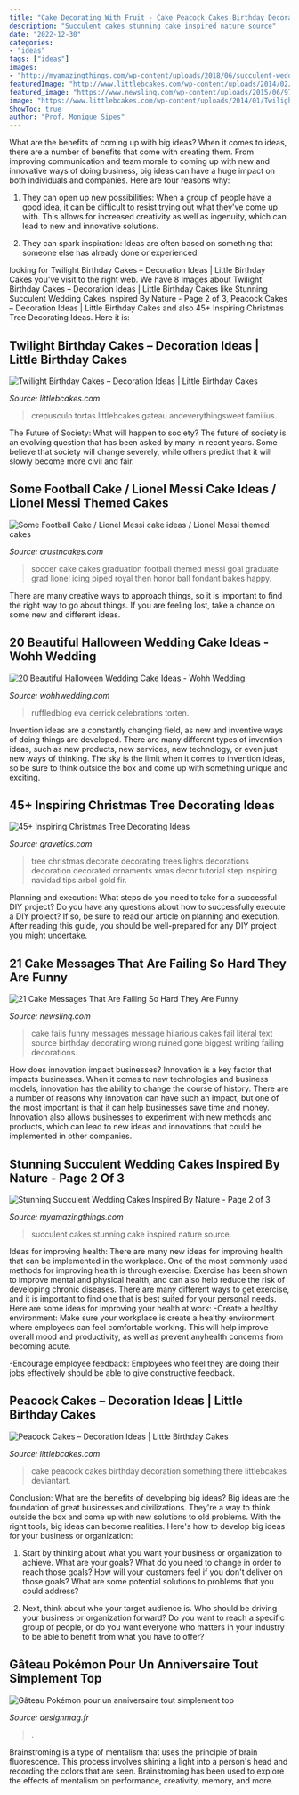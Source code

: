 ```yaml
---
title: "Cake Decorating With Fruit - Cake Peacock Cakes Birthday Decoration Something There Littlebcakes Deviantart"
description: "Succulent cakes stunning cake inspired nature source"
date: "2022-12-30"
categories:
- "ideas"
tags: ["ideas"]
images:
- "http://myamazingthings.com/wp-content/uploads/2018/06/succulent-wedding-cake-7-.jpg"
featuredImage: "http://www.littlebcakes.com/wp-content/uploads/2014/02/Peacock-Wedding-Cake.jpg"
featured_image: "https://www.newslinq.com/wp-content/uploads/2015/06/9782.jpg"
image: "https://www.littlebcakes.com/wp-content/uploads/2014/01/Twilight-Cake-Toppers.jpg"
ShowToc: true
author: "Prof. Monique Sipes"
---
```



What are the benefits of coming up with big ideas?
When it comes to ideas, there are a number of benefits that come with creating them. From improving communication and team morale to coming up with new and innovative ways of doing business, big ideas can have a huge impact on both individuals and companies. Here are four reasons why: 
1. They can open up new possibilities: When a group of people have a good idea, it can be difficult to resist trying out what they've come up with. This allows for increased creativity as well as ingenuity, which can lead to new and innovative solutions. 

2. They can spark inspiration: Ideas are often based on something that someone else has already done or experienced.

	

		
looking for Twilight Birthday Cakes – Decoration Ideas | Little Birthday Cakes you've visit to the right web. We have 8 Images about Twilight Birthday Cakes – Decoration Ideas | Little Birthday Cakes like Stunning Succulent Wedding Cakes Inspired By Nature - Page 2 of 3, Peacock Cakes – Decoration Ideas | Little Birthday Cakes and also 45+ Inspiring Christmas Tree Decorating Ideas. Here it is:
		
    
## Twilight Birthday Cakes – Decoration Ideas | Little Birthday Cakes

<img loading=lazy src="https://www.littlebcakes.com/wp-content/uploads/2014/01/Twilight-Cake-Toppers.jpg" onerror="this.onerror=null;this.src='https://tse2.mm.bing.net/th?id=OIP.2d5ztfbcVJCdXVGFUtq0LwHaIN&amp;pid=15.1';" alt="Twilight Birthday Cakes – Decoration Ideas | Little Birthday Cakes">

_Source: littlebcakes.com_

>crepusculo tortas littlebcakes gateau andeverythingsweet familius. 

	

The Future of Society: What will happen to society?
The future of society is an evolving question that has been asked by many in recent years. Some believe that society will change severely, while others predict that it will slowly become more civil and fair.

    
## Some Football Cake / Lionel Messi Cake Ideas / Lionel Messi Themed Cakes

<img loading=lazy src="http://www.crustncakes.com/blog/wp-content/uploads/2015/06/638546333f56d1cd290f3bb89ab7cbf0.jpg" onerror="this.onerror=null;this.src='https://tse3.mm.bing.net/th?id=OIP.32TQK9WQKeC9cjQtgstV2QHaJ3&amp;pid=15.1';" alt="Some Football Cake / Lionel Messi cake ideas / Lionel Messi themed cakes">

_Source: crustncakes.com_

>soccer cake cakes graduation football themed messi goal graduate grad lionel icing piped royal then honor ball fondant bakes happy. 

	

There are many creative ways to approach things, so it is important to find the right way to go about things. If you are feeling lost, take a chance on some new and different ideas.

    
## 20 Beautiful Halloween Wedding Cake Ideas - Wohh Wedding

<img loading=lazy src="http://wohhwedding.com/wp-content/uploads/2016/06/Victorian-Gothic-Halloween-Wedding-Cake.jpg" onerror="this.onerror=null;this.src='https://tse2.mm.bing.net/th?id=OIP.QiuBFf7ExU-j91vAQMzRuADIEs&amp;pid=15.1';" alt="20 Beautiful Halloween Wedding Cake Ideas - Wohh Wedding">

_Source: wohhwedding.com_

>ruffledblog eva derrick celebrations torten. 

	

Invention ideas are a constantly changing field, as new and inventive ways of doing things are developed. There are many different types of invention ideas, such as new products, new services, new technology, or even just new ways of thinking. The sky is the limit when it comes to invention ideas, so be sure to think outside the box and come up with something unique and exciting.

    
## 45+ Inspiring Christmas Tree Decorating Ideas

<img loading=lazy src="https://www.gravetics.com/wp-content/uploads/2017/10/Lush-and-Full-Christmas-Tree.jpg" onerror="this.onerror=null;this.src='https://tse2.mm.bing.net/th?id=OIP.8bjS2-6ksBBw1sJsZ5AyHAHaLN&amp;pid=15.1';" alt="45+ Inspiring Christmas Tree Decorating Ideas">

_Source: gravetics.com_

>tree christmas decorate decorating trees lights decorations decoration decorated ornaments xmas decor tutorial step inspiring navidad tips arbol gold fir. 

	

Planning and execution: What steps do you need to take for a successful DIY project?
Do you have any questions about how to successfully execute a DIY project? If so, be sure to read our article on planning and execution. After reading this guide, you should be well-prepared for any DIY project you might undertake.

    
## 21 Cake Messages That Are Failing So Hard They Are Funny

<img loading=lazy src="https://www.newslinq.com/wp-content/uploads/2015/06/9782.jpg" onerror="this.onerror=null;this.src='https://tse2.mm.bing.net/th?id=OIP.RTj33gy52G7oz7wBWZ6qqAHaJ4&amp;pid=15.1';" alt="21 Cake Messages That Are Failing So Hard They Are Funny">

_Source: newslinq.com_

>cake fails funny messages message hilarious cakes fail literal text source birthday decorating wrong ruined gone biggest writing failing decorations. 

	

How does innovation impact businesses?
Innovation is a key factor that impacts businesses. When it comes to new technologies and business models, innovation has the ability to change the course of history. There are a number of reasons why innovation can have such an impact, but one of the most important is that it can help businesses save time and money. Innovation also allows businesses to experiment with new methods and products, which can lead to new ideas and innovations that could be implemented in other companies.

    
## Stunning Succulent Wedding Cakes Inspired By Nature - Page 2 Of 3

<img loading=lazy src="http://myamazingthings.com/wp-content/uploads/2018/06/succulent-wedding-cake-7-.jpg" onerror="this.onerror=null;this.src='https://tse3.mm.bing.net/th?id=OIP.5hQp6bCSxsMS06B-zFSOnwHaLF&amp;pid=15.1';" alt="Stunning Succulent Wedding Cakes Inspired By Nature - Page 2 of 3">

_Source: myamazingthings.com_

>succulent cakes stunning cake inspired nature source. 

	

Ideas for improving health:
There are many new ideas for improving health that can be implemented in the workplace. One of the most commonly used methods for improving health is through exercise. Exercise has been shown to improve mental and physical health, and can also help reduce the risk of developing chronic diseases. There are many different ways to get exercise, and it is important to find one that is best suited for your personal needs. Here are some ideas for improving your health at work: 
-Create a healthy environment: Make sure your workplace is create a healthy environment where employees can feel comfortable working. This will help improve overall mood and productivity, as well as prevent anyhealth concerns from becoming acute. 

-Encourage employee feedback: Employees who feel they are doing their jobs effectively should be able to give constructive feedback.

    
## Peacock Cakes – Decoration Ideas | Little Birthday Cakes

<img loading=lazy src="http://www.littlebcakes.com/wp-content/uploads/2014/02/Peacock-Wedding-Cake.jpg" onerror="this.onerror=null;this.src='https://tse2.mm.bing.net/th?id=OIP.aCmNiS_BISVzZcOxCU_8UAHaJ4&amp;pid=15.1';" alt="Peacock Cakes – Decoration Ideas | Little Birthday Cakes">

_Source: littlebcakes.com_

>cake peacock cakes birthday decoration something there littlebcakes deviantart. 

	

Conclusion: What are the benefits of developing big ideas?
Big ideas are the foundation of great businesses and civilizations. They're a way to think outside the box and come up with new solutions to old problems. With the right tools, big ideas can become realities. Here's how to develop big ideas for your business or organization:
1. Start by thinking about what you want your business or organization to achieve. What are your goals? What do you need to change in order to reach those goals? How will your customers feel if you don't deliver on those goals? What are some potential solutions to problems that you could address?

2. Next, think about who your target audience is. Who should be driving your business or organization forward? Do you want to reach a specific group of people, or do you want everyone who matters in your industry to be able to benefit from what you have to offer?

    
## Gâteau Pokémon Pour Un Anniversaire Tout Simplement Top

<img loading=lazy src="https://designmag.fr/wp-content/uploads/2017/08/gateau-pokemon-personnage-principal.jpg" onerror="this.onerror=null;this.src='https://tse4.mm.bing.net/th?id=OIP.V5h9i14UX0nMN-GsaTSU_gHaLG&amp;pid=15.1';" alt="Gâteau Pokémon pour un anniversaire tout simplement top">

_Source: designmag.fr_

>. 

	

Brainstroming is a type of mentalism that uses the principle of brain fluorescence. This process involves shining a light into a person's head and recording the colors that are seen. Brainstroming has been used to explore the effects of mentalism on performance, creativity, memory, and more.

